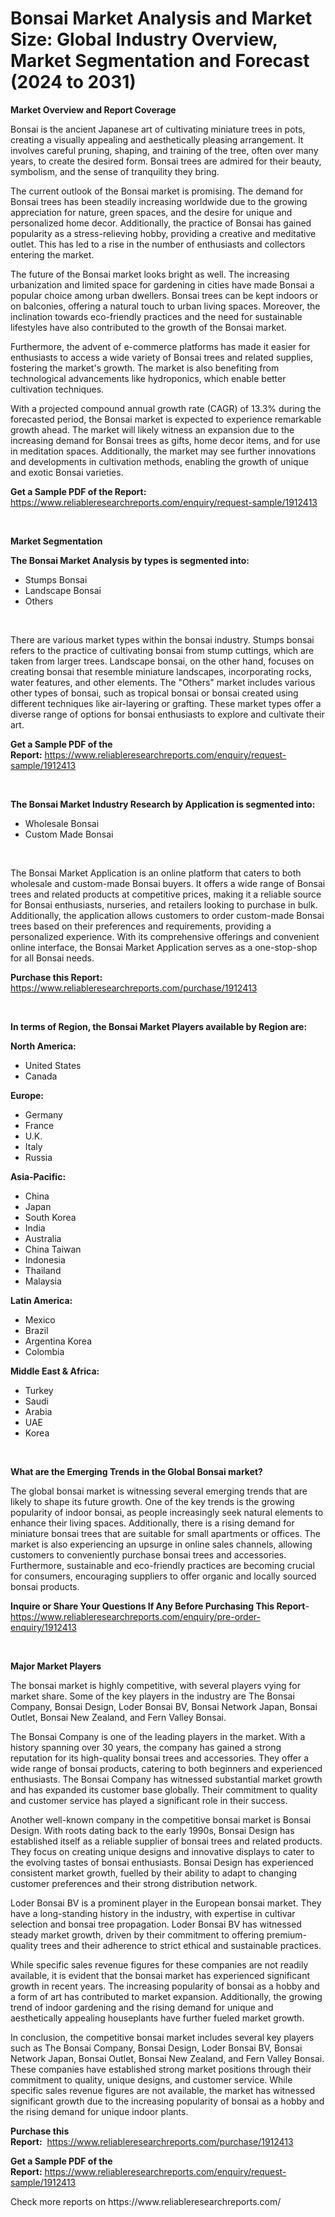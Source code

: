 <p><h1>Bonsai Market Analysis and Market Size: Global Industry Overview, Market Segmentation and Forecast (2024 to 2031)</h1></p><p><strong>Market Overview and Report Coverage</strong></p>
<p><p>Bonsai is the ancient Japanese art of cultivating miniature trees in pots, creating a visually appealing and aesthetically pleasing arrangement. It involves careful pruning, shaping, and training of the tree, often over many years, to create the desired form. Bonsai trees are admired for their beauty, symbolism, and the sense of tranquility they bring.</p><p>The current outlook of the Bonsai market is promising. The demand for Bonsai trees has been steadily increasing worldwide due to the growing appreciation for nature, green spaces, and the desire for unique and personalized home decor. Additionally, the practice of Bonsai has gained popularity as a stress-relieving hobby, providing a creative and meditative outlet. This has led to a rise in the number of enthusiasts and collectors entering the market.</p><p>The future of the Bonsai market looks bright as well. The increasing urbanization and limited space for gardening in cities have made Bonsai a popular choice among urban dwellers. Bonsai trees can be kept indoors or on balconies, offering a natural touch to urban living spaces. Moreover, the inclination towards eco-friendly practices and the need for sustainable lifestyles have also contributed to the growth of the Bonsai market.</p><p>Furthermore, the advent of e-commerce platforms has made it easier for enthusiasts to access a wide variety of Bonsai trees and related supplies, fostering the market's growth. The market is also benefiting from technological advancements like hydroponics, which enable better cultivation techniques.</p><p>With a projected compound annual growth rate (CAGR) of 13.3% during the forecasted period, the Bonsai market is expected to experience remarkable growth ahead. The market will likely witness an expansion due to the increasing demand for Bonsai trees as gifts, home decor items, and for use in meditation spaces. Additionally, the market may see further innovations and developments in cultivation methods, enabling the growth of unique and exotic Bonsai varieties.</p></p>
<p><strong>Get a Sample PDF of the Report:</strong> <a href="https://www.reliableresearchreports.com/enquiry/request-sample/1912413">https://www.reliableresearchreports.com/enquiry/request-sample/1912413</a></p>
<p>&nbsp;</p>
<p><strong>Market Segmentation</strong></p>
<p><strong>The Bonsai Market Analysis by types is segmented into:</strong></p>
<p><ul><li>Stumps Bonsai</li><li>Landscape Bonsai</li><li>Others</li></ul></p>
<p>&nbsp;</p>
<p><p>There are various market types within the bonsai industry. Stumps bonsai refers to the practice of cultivating bonsai from stump cuttings, which are taken from larger trees. Landscape bonsai, on the other hand, focuses on creating bonsai that resemble miniature landscapes, incorporating rocks, water features, and other elements. The "Others" market includes various other types of bonsai, such as tropical bonsai or bonsai created using different techniques like air-layering or grafting. These market types offer a diverse range of options for bonsai enthusiasts to explore and cultivate their art.</p></p>
<p><strong>Get a Sample PDF of the Report:</strong>&nbsp;<a href="https://www.reliableresearchreports.com/enquiry/request-sample/1912413">https://www.reliableresearchreports.com/enquiry/request-sample/1912413</a></p>
<p>&nbsp;</p>
<p><strong>The Bonsai Market Industry Research by Application is segmented into:</strong></p>
<p><ul><li>Wholesale Bonsai</li><li>Custom Made Bonsai</li></ul></p>
<p>&nbsp;</p>
<p><p>The Bonsai Market Application is an online platform that caters to both wholesale and custom-made Bonsai buyers. It offers a wide range of Bonsai trees and related products at competitive prices, making it a reliable source for Bonsai enthusiasts, nurseries, and retailers looking to purchase in bulk. Additionally, the application allows customers to order custom-made Bonsai trees based on their preferences and requirements, providing a personalized experience. With its comprehensive offerings and convenient online interface, the Bonsai Market Application serves as a one-stop-shop for all Bonsai needs.</p></p>
<p><strong>Purchase this Report:</strong>&nbsp; <a href="https://www.reliableresearchreports.com/purchase/1912413">https://www.reliableresearchreports.com/purchase/1912413</a></p>
<p>&nbsp;</p>
<p><strong>In terms of Region, the Bonsai Market Players available by Region are:</strong></p>
<p>
    <p> <strong> North America: </strong>
        <ul>
            <li>United States</li>
            <li>Canada</li>
        </ul>
        </p> 
    <p> <strong> Europe: </strong>
        <ul>
            <li>Germany</li>
            <li>France</li>
            <li>U.K.</li>
            <li>Italy</li>
            <li>Russia</li>
        </ul>
        </p> 
    <p> <strong> Asia-Pacific: </strong>
        <ul>
            <li>China</li>
            <li>Japan</li>
            <li>South Korea</li>
            <li>India</li>
            <li>Australia</li>
            <li>China Taiwan</li>
            <li>Indonesia</li>
            <li>Thailand</li>
            <li>Malaysia</li>
        </ul>
        </p> 
    <p> <strong> Latin America: </strong>
        <ul>
            <li>Mexico</li>
            <li>Brazil</li>
            <li>Argentina Korea</li>
            <li>Colombia</li>
        </ul>
        </p> 
    <p> <strong> Middle East & Africa: </strong>
        <ul>
            <li>Turkey</li>
            <li>Saudi</li>
            <li>Arabia</li>
            <li>UAE</li>
            <li>Korea</li>
        </ul>
    </p>
    </p>
<p>&nbsp;</p>
<p><strong>What are the Emerging Trends in the Global Bonsai market?</strong></p>
<p><p>The global bonsai market is witnessing several emerging trends that are likely to shape its future growth. One of the key trends is the growing popularity of indoor bonsai, as people increasingly seek natural elements to enhance their living spaces. Additionally, there is a rising demand for miniature bonsai trees that are suitable for small apartments or offices. The market is also experiencing an upsurge in online sales channels, allowing customers to conveniently purchase bonsai trees and accessories. Furthermore, sustainable and eco-friendly practices are becoming crucial for consumers, encouraging suppliers to offer organic and locally sourced bonsai products.</p></p>
<p><strong>Inquire or Share Your Questions If Any Before Purchasing This Report</strong>- <a href="https://www.reliableresearchreports.com/enquiry/pre-order-enquiry/1912413">https://www.reliableresearchreports.com/enquiry/pre-order-enquiry/1912413</a></p>
<p>&nbsp;</p>
<p><strong>Major Market Players</strong></p>
<p><p>The bonsai market is highly competitive, with several players vying for market share. Some of the key players in the industry are The Bonsai Company, Bonsai Design, Loder Bonsai BV, Bonsai Network Japan, Bonsai Outlet, Bonsai New Zealand, and Fern Valley Bonsai.</p><p>The Bonsai Company is one of the leading players in the market. With a history spanning over 30 years, the company has gained a strong reputation for its high-quality bonsai trees and accessories. They offer a wide range of bonsai products, catering to both beginners and experienced enthusiasts. The Bonsai Company has witnessed substantial market growth and has expanded its customer base globally. Their commitment to quality and customer service has played a significant role in their success.</p><p>Another well-known company in the competitive bonsai market is Bonsai Design. With roots dating back to the early 1990s, Bonsai Design has established itself as a reliable supplier of bonsai trees and related products. They focus on creating unique designs and innovative displays to cater to the evolving tastes of bonsai enthusiasts. Bonsai Design has experienced consistent market growth, fuelled by their ability to adapt to changing customer preferences and their strong distribution network.</p><p>Loder Bonsai BV is a prominent player in the European bonsai market. They have a long-standing history in the industry, with expertise in cultivar selection and bonsai tree propagation. Loder Bonsai BV has witnessed steady market growth, driven by their commitment to offering premium-quality trees and their adherence to strict ethical and sustainable practices.</p><p>While specific sales revenue figures for these companies are not readily available, it is evident that the bonsai market has experienced significant growth in recent years. The increasing popularity of bonsai as a hobby and a form of art has contributed to market expansion. Additionally, the growing trend of indoor gardening and the rising demand for unique and aesthetically appealing houseplants have further fueled market growth.</p><p>In conclusion, the competitive bonsai market includes several key players such as The Bonsai Company, Bonsai Design, Loder Bonsai BV, Bonsai Network Japan, Bonsai Outlet, Bonsai New Zealand, and Fern Valley Bonsai. These companies have established strong market positions through their commitment to quality, unique designs, and customer service. While specific sales revenue figures are not available, the market has witnessed significant growth due to the increasing popularity of bonsai as a hobby and the rising demand for unique indoor plants.</p></p>
<p><strong>Purchase this Report:</strong>&nbsp;&nbsp;<a href="https://www.reliableresearchreports.com/purchase/1912413">https://www.reliableresearchreports.com/purchase/1912413</a></p>
<p></p>
<p><strong>Get a Sample PDF of the Report:</strong>&nbsp;<a href="https://www.reliableresearchreports.com/enquiry/request-sample/1912413">https://www.reliableresearchreports.com/enquiry/request-sample/1912413</a></p>
<p>Check more reports on https://www.reliableresearchreports.com/</p>